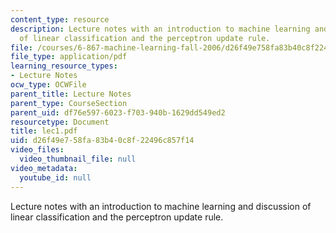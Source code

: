 ```yaml
---
content_type: resource
description: Lecture notes with an introduction to machine learning and discussion
  of linear classification and the perceptron update rule.
file: /courses/6-867-machine-learning-fall-2006/d26f49e758fa83b40c8f22496c857f14_lec1.pdf
file_type: application/pdf
learning_resource_types:
- Lecture Notes
ocw_type: OCWFile
parent_title: Lecture Notes
parent_type: CourseSection
parent_uid: df76e597-6023-f703-940b-1629dd549ed2
resourcetype: Document
title: lec1.pdf
uid: d26f49e7-58fa-83b4-0c8f-22496c857f14
video_files:
  video_thumbnail_file: null
video_metadata:
  youtube_id: null
---
```

Lecture notes with an introduction to machine learning and discussion of linear classification and the perceptron update rule.

